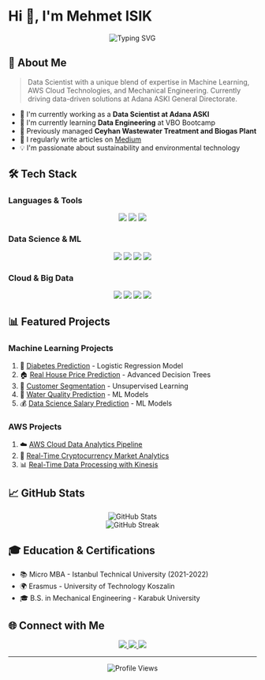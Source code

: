 # Hi 👋, I'm Mehmet ISIK

<div align="center">
  <img src="https://readme-typing-svg.herokuapp.com?font=Fira+Code&weight=500&size=25&pause=1000&color=3498DB&center=true&vCenter=true&random=false&width=600&lines=Data+Scientist;Machine+Learning+Engineer;AWS+Cloud+Enthusiast;Mechanical+Engineer" alt="Typing SVG" />
</div>

## 🚀 About Me
> Data Scientist with a unique blend of expertise in Machine Learning, AWS Cloud Technologies, and Mechanical Engineering. Currently driving data-driven solutions at Adana ASKI General Directorate.

- 🔭 I'm currently working as a **Data Scientist at Adana ASKI**
- 🌱 I'm currently learning **Data Engineering** at VBO Bootcamp
- 💼 Previously managed **Ceyhan Wastewater Treatment and Biogas Plant**
- 📝 I regularly write articles on [Medium](https://medium.com/@mmehmetisik)
- 💡 I'm passionate about sustainability and environmental technology

## 🛠️ Tech Stack

### Languages & Tools
<p align="center">
  <img src="https://img.shields.io/badge/Python-3776AB?style=for-the-badge&logo=python&logoColor=white" />
  <img src="https://img.shields.io/badge/SQL-4479A1?style=for-the-badge&logo=amazon-dynamodb&logoColor=white" />
  <img src="https://img.shields.io/badge/AWS-232F3E?style=for-the-badge&logo=amazon-aws&logoColor=white" />
</p>

### Data Science & ML
<p align="center">
  <img src="https://img.shields.io/badge/scikit--learn-F7931E?style=for-the-badge&logo=scikit-learn&logoColor=white" />
  <img src="https://img.shields.io/badge/TensorFlow-FF6F00?style=for-the-badge&logo=tensorflow&logoColor=white" />
  <img src="https://img.shields.io/badge/PyTorch-EE4C2C?style=for-the-badge&logo=pytorch&logoColor=white" />
  <img src="https://img.shields.io/badge/Pandas-150458?style=for-the-badge&logo=pandas&logoColor=white" />
</p>

### Cloud & Big Data
<p align="center">
  <img src="https://img.shields.io/badge/Apache_Spark-E25A1C?style=for-the-badge&logo=apache-spark&logoColor=white" />
  <img src="https://img.shields.io/badge/Hadoop-66CCFF?style=for-the-badge&logo=apache-hadoop&logoColor=black" />
  <img src="https://img.shields.io/badge/Snowflake-29B5E8?style=for-the-badge&logo=snowflake&logoColor=white" />
  <img src="https://img.shields.io/badge/Databricks-FF3621?style=for-the-badge&logo=databricks&logoColor=white" />
</p>

## 📊 Featured Projects

### Machine Learning Projects
1. 🤖 [Diabetes Prediction](link) - Logistic Regression Model
2. 🏠 [Real House Price Prediction](link) - Advanced Decision Trees
3. 👥 [Customer Segmentation](link) - Unsupervised Learning
4. 🌊 [Water Quality Prediction](link) - ML Models
5. 💰 [Data Science Salary Prediction](link) - ML Models

### AWS Projects
1. ☁️ [AWS Cloud Data Analytics Pipeline](link)
2. 💱 [Real-Time Cryptocurrency Market Analytics](link)
3. 📊 [Real-Time Data Processing with Kinesis](link)

## 📈 GitHub Stats

<div align="center">
  <img src="https://github-readme-stats.vercel.app/api?username=mmehmetisik&show_icons=true&theme=tokyonight" alt="GitHub Stats" />
</div>

<div align="center">
  <img src="https://github-readme-streak-stats.herokuapp.com/?user=mmehmetisik&theme=tokyonight" alt="GitHub Streak" />
</div>

## 🎓 Education & Certifications
- 📚 Micro MBA - Istanbul Technical University (2021-2022)
- 🌍 Erasmus - University of Technology Koszalin
- 🎓 B.S. in Mechanical Engineering - Karabuk University

## 🌐 Connect with Me
<p align="center">
  <a href="https://www.linkedin.com/in/mehmetisik4601/">
    <img src="https://img.shields.io/badge/LinkedIn-0077B5?style=for-the-badge&logo=linkedin&logoColor=white" />
  </a>
  <a href="https://www.kaggle.com/mehmetisik">
    <img src="https://img.shields.io/badge/Kaggle-20BEFF?style=for-the-badge&logo=kaggle&logoColor=white" />
  </a>
  <a href="https://medium.com/@mmehmetisik">
    <img src="https://img.shields.io/badge/Medium-12100E?style=for-the-badge&logo=medium&logoColor=white" />
  </a>
</p>

---
<div align="center">
  <img src="https://komarev.com/ghpvc/?username=mmehmetisik&color=blue" alt="Profile Views" />
</div>
